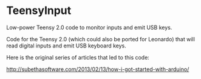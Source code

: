 TeensyInput
===========

Low-power Teensy 2.0 code to monitor inputs and emit USB keys.

Code for the Teensy 2.0 (which could also be ported for Leonardo) that will read digital inputs and emit USB keyboard keys.

Here is the original series of articles that led to this code:

http://subethasoftware.com/2013/02/13/how-i-got-started-with-arduino/

